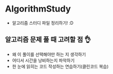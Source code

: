 # AlgorithmStudy
- 알고리즘 스터디 파일 정리하기! :D 


## 알고리즘 문제 풀 때 고려할 점 👌
- 왜 이 풀이를 선택해야만 하는 지 생각하기
- 어디서 시간을 낭비하는지 파악하기 
- 한 눈에 읽히는 코드 작성하는 연습하기(클린코드 복습)
